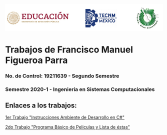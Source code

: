 
![Logo1](https://github.com/FranFig1310/FigueroaWorksOOP/blob/master/Portada%20IMG/Logos.png "Logos de la Secretaría de Educación Pública de México, Tecnológico Nacional de México e Instituto Tecnológico de Tijuana, de izquierda a derecha")
# Trabajos de Francisco Manuel Figueroa Parra

### No. de Control: 19211639 - Segundo Semestre

### Semestre 2020-1 - Ingeniería en Sistemas Computacionales


## Enlaces a los trabajos:

[1er Trabajo "Instrucciones Ambiente de Desarrollo en C#"](./SETUP/README.md)

[2do Trabajo "Programa Básico de Peliculas y Lista de éstas"](./ListaPeliculas/Program.cs)


